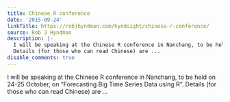 ```yaml
---
title: Chinese R conference
date: '2015-09-24'
linkTitle: https://robjhyndman.com/hyndsight/chinese-r-conference/
source: Rob J Hyndman
description: |-
  I will be speaking at the Chinese R conference in Nanchang, to be held on 24-25 October, on &ldquo;Forecasting Big Time Series Data using R&rdquo;.
  Details (for those who can read Chinese) are ...
disable_comments: true
---
```

I will be speaking at the Chinese R conference in Nanchang, to be held on 24-25 October, on &ldquo;Forecasting Big Time Series Data using R&rdquo;.
Details (for those who can read Chinese) are ...